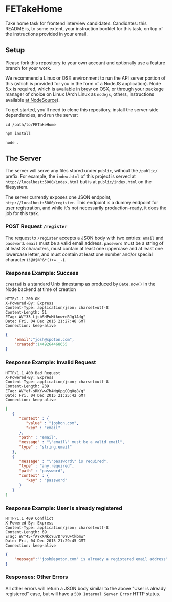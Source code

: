 # FETakeHome

Take home task for frontend interview candidates. Candidates: this README is,
to some extent, your instruction booklet for this task, on top of the
instructions provided in your email.

## Setup

Please fork this repository to your own account and optionally use a feature
branch for your work.

We recommend a Linux or OSX environment to run the API server portion of this
(which is provided for you in the form of a NodeJS application). Node 5.x is
required, which is available in [brew](http://brew.sh) on OSX, or through your
package manager of choice on Linux (Arch Linux as `nodejs`, others,
instructions available [at
NodeSource](https://github.com/nodesource/distributions)).

To get started, you'll need to clone this repository, install the server-side
dependencies, and run the server:

```
cd /path/to/FETakeHome

npm install

node .
```

## The Server

The server will serve any files stored under `public`, without the `/public/`
prefix. For example, the `index.html` of this project is served at
`http://localhost:5000/index.html` but is at `public/index.html` on the
filesystem.

The server currently exposes one JSON endpoint,
`http://localhost:5000/register`. This endpoint is a dummy endpoint for user
registration, and while it's not necessarily production-ready, it does the job
for this task.

### POST Request `/register`

The request to `/register` accepts a JSON body with two entries: `email` and
`password`. `email` must be a valid email address. `password` must be a string
of at least 8 characters, must contain at least one uppercase and at least one
lowercase letter, and must contain at least one number and/or special character
(`!@#$%^&*()+=._-`).

### Response Example: Success

`created` is a standard Unix timestamp as produced by `Date.now()` in the Node
backend at time of creation

```
HTTP/1.1 200 OK
X-Powered-By: Express
Content-Type: application/json; charset=utf-8
Content-Length: 51
ETag: W/"33-LjsbSHPuMtknw+nRJg1Adg"
Date: Fri, 04 Dec 2015 21:27:48 GMT
Connection: keep-alive
```

```json
{
    "email":"josh@spoton.com",
    "created":1449264468655
}
```

### Response Example: Invalid Request

```
HTTP/1.1 400 Bad Request
X-Powered-By: Express
Content-Type: application/json; charset=utf-8
Content-Length: 239
ETag: W/"ef-sRKYww7h4NqOpqCQqOg8/g"
Date: Fri, 04 Dec 2015 21:25:42 GMT
Connection: keep-alive
```

```json
[
   {
      "context" : {
         "value" : "joshon.com",
         "key" : "email"
      },
      "path" : "email",
      "message" : "\"email\" must be a valid email",
      "type" : "string.email"
   },
   {
      "message" : "\"password\" is required",
      "type" : "any.required",
      "path" : "password",
      "context" : {
         "key" : "password"
      }
   }
]
```

### Response Example: User is already registered

```
HTTP/1.1 409 Conflict
X-Powered-By: Express
Content-Type: application/json; charset=utf-8
Content-Length: 69
ETag: W/"45-fAYxXNkcYu/Dr0YU+tkbmw"
Date: Fri, 04 Dec 2015 21:29:45 GMT
Connection: keep-alive
```

```json
{
    "message":"'josh@spoton.com' is already a registered email address"
}
```

### Responses: Other Errors

All other errors will return a JSON body similar to the above "User is already
registered" case, but will have a `500 Internal Server Error` HTTP status.

